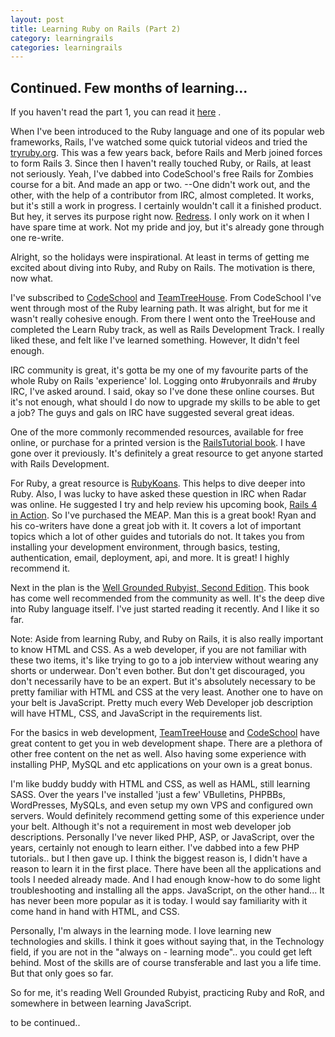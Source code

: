 ```yaml
---
layout: post
title: Learning Ruby on Rails (Part 2)
category: learningrails
categories: learningrails
---
```


Continued. Few months of learning...
---

If you haven't read the part 1, you can read it [here](http://i5okie.github.io/learningrails/RailsLearningPath/) .

When I've been introduced to the Ruby language and one of its popular web frameworks, Rails, I've watched some quick tutorial videos and tried the [tryruby.org](http://tryruby.org/levels/1/challenges/0). This was a few years back, before Rails and Merb joined forces to form Rails 3.
Since then I haven't really touched Ruby, or Rails, at least not seriously. Yeah, I've dabbed into CodeSchool's free Rails for Zombies course for a bit. And made an app or two. --One didn't work out, and the other, with the help of a contributor from IRC, almost completed. It works, but it's still a work in progress. I certainly wouldn't call it a finished product. But hey, it serves its purpose right now. [Redress](https://github.com/i5okie/redress). I only work on it when I have spare time at work. Not my pride and joy, but it's already gone through one re-write.

Alright, so the holidays were inspirational. At least in terms of getting me excited about diving into Ruby, and Ruby on Rails. The motivation is there, now what.

I've subscribed to [CodeSchool](https://www.codeschool.com/) and [TeamTreeHouse](https://teamtreehouse.com/home). From CodeSchool I've went through most of the Ruby learning path. It was alright, but for me it wasn't really cohesive enough. From there I went onto the TreeHouse and completed the Learn Ruby track, as well as Rails Development Track. I really liked these, and felt like I've learned something. However, It didn't feel enough.

IRC community is great, it's gotta be my one of my favourite parts of the whole Ruby on Rails 'experience' lol. Logging onto #rubyonrails and #ruby IRC, I've asked around. I said, okay so I've done these online courses. But it's not enough, what should I do now to upgrade my skills to be able to get a job?
The guys and gals on IRC have suggested several great ideas.

One of the more commonly recommended resources, available for free online, or purchase for a printed version is the [RailsTutorial book](https://www.railstutorial.org/). I have gone over it previously.
It's definitely a great resource to get anyone started with Rails Development.

For Ruby, a great resource is [RubyKoans](http://rubykoans.com/). This helps to dive deeper into Ruby. Also, I was lucky to have asked these question in IRC when Radar was online. He suggested I try and help review his upcoming book, [Rails 4 in Action](http://www.manning.com/bigg2/). So I've purchased the MEAP.
Man this is a great book! Ryan and his co-writers have done a great job with it. It covers a lot of important topics which a lot of other guides and tutorials do not. It takes you from installing your development environment, through basics, testing, authentication, email, deployment, api, and more. It is great! I highly recommend it.

Next in the plan is the [Well Grounded Rubyist, Second Edition](http://www.manning.com/black3/). This book has come well recommended from the community as well. It's the deep dive into Ruby language itself. I've just started reading it recently. And I like it so far.

Note: Aside from learning Ruby, and Ruby on Rails, it is also really important to know HTML and CSS. As a web developer, if you are not familiar with these two items, it's like trying to go to a job interview without wearing any shorts or underwear. Don't even bother. But don't get discouraged, you don't necessarily have to be an expert. But it's absolutely necessary to be pretty familiar with HTML and CSS at the very least. Another one to have on your belt is JavaScript. Pretty much every Web Developer job description will have HTML, CSS, and JavaScript in the requirements list.

For the basics in web development, [TeamTreeHouse](https://teamtreehouse.com/home) and [CodeSchool](https://www.codeschool.com/) have great content to get you in web development shape. There are a plethora of other free content on the net as well.
Also having some experience with installing PHP, MySQL and etc applications on your own is a great bonus.

I'm like buddy buddy with HTML and CSS, as well as HAML, still learning SASS. Over the years I've installed 'just a few' VBulletins, PHPBBs, WordPresses, MySQLs, and even setup my own VPS and configured own servers. Would definitely recommend getting some of this experience under your belt. Although it's not a requirement in most web developer job descriptions. Personally I've never liked PHP, ASP, or JavaScript, over the years, certainly not enough to learn either. I've dabbed into a few PHP tutorials.. but I then gave up. I think the biggest reason is, I didn't have a reason to learn it in the first place. There have been all the applications and tools I needed already made. And I had enough know-how to do some light troubleshooting and installing all the apps.
JavaScript, on the other hand... It has never been more popular as it is today. I would say familiarity with it come hand in hand with HTML, and CSS.

Personally, I'm always in the learning mode. I love learning new technologies and skills. I think it goes without saying that, in the Technology field, if you are not in the "always on - learning mode".. you could get left behind. Most of the skills are of course transferable and last you a life time. But that only goes so far.

So for me, it's reading Well Grounded Rubyist, practicing Ruby and RoR, and somewhere in between learning JavaScript.



to be continued..
